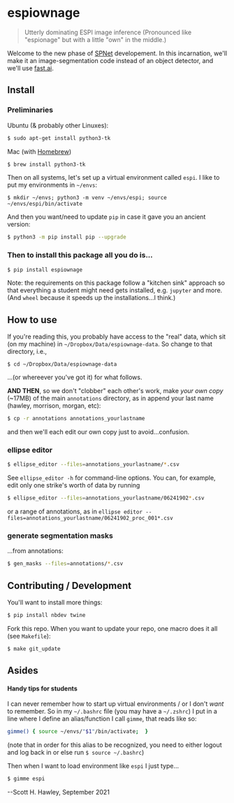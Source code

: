 # espiownage
> Utterly dominating ESPI image inference (Pronounced like "espionage" but with a little "own" in the middle.)


Welcome to the new phase of [SPNet](https://github.com/drscotthawley/SPNet) developement.  In this incarnation, we'll make it an image-segmentation code instead of an object detector, and we'll use [fast.ai](fast.ai).   

## Install

### Preliminaries

Ubuntu (& probably other Linuxes):
```bash
$ sudo apt-get install python3-tk
```

Mac (with [Homebrew](https://brew.sh/))
```bash
$ brew install python3-tk
```

Then on all systems, let's set up a virtual environment called `espi`. 
I like to put my environments in `~/envs`:

```
$ mkdir ~/envs; python3 -m venv ~/envs/espi; source ~/envs/espi/bin/activate
```
And then you want/need to update `pip` in case it gave you an ancient version:

```bash
$ python3 -m pip install pip --upgrade
```

### Then to install this package all you do is...

```bash
$ pip install espiownage
```
Note: the requirements on this package follow a "kitchen sink" approach so that everything a student might need gets installed, e.g. `jupyter` and more. (And `wheel` because it speeds up the installations...I think.)

## How to use

If you're reading this, you probably have access to the "real" data, which sit (on my machine) in `~/Dropbox/Data/espiownage-data`.  So change to that directory, i.e.,
```
$ cd ~/Dropbox/Data/espiownage-data
```
...(or whereever you've got it) for what follows. 

**AND THEN**, so we don't "clobber" each other's work, make *your own copy* (~17MB) of the main `annotations` directory, as in append your last name (hawley, morrison, morgan, etc):

```bash
$ cp -r annotations annotations_yourlastname
```
and then we'll each edit our own copy just to avoid...confusion. 



### ellipse editor

```bash
$ ellipse_editor --files=annotations_yourlastname/*.csv
```

See `ellipse_editor -h` for command-line options.   You can, for example, edit only one strike's worth of data by running

```bash
$ ellipse_editor --files=annotations_yourlastname/06241902*.csv
```
or a range of annotations, as in `ellipse editor --files=annotations_yourlastname/06241902_proc_001*.csv`

### generate segmentation masks
...from annotations:
```bash
$ gen_masks --files=annotations/*.csv
```

## Contributing / Development 

You'll want to install more things:

```bash
$ pip install nbdev twine 
```

Fork this repo.  When you want to update your repo, one macro does it all (see `Makefile`):
```bash
$ make git_update
```

## Asides

#### Handy tips for students
I can never remember how to start up virtual environments / or I don't *want* to remember. So in my `~/.bashrc` file (you may have a `~/.zshrc`) I put in a line where I define an alias/function I call `gimme`, that reads like so:
```bash
gimme() { source ~/envs/"$1"/bin/activate;  }
```
(note that in order for this alias to be recognized, you need to either logout and log back in or else run `$ source ~/.bashrc`)

Then when I want to load environment like `espi` I just type...
```bash
$ gimme espi
```


--Scott H. Hawley, September 2021
